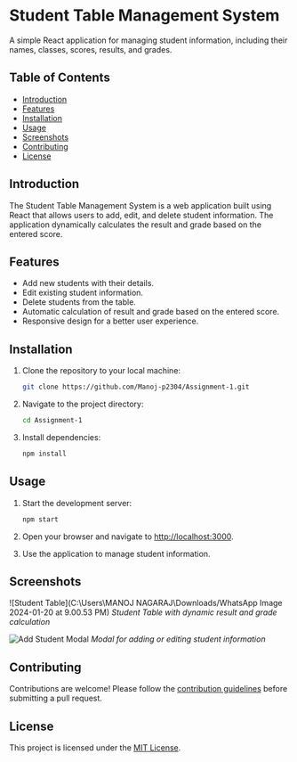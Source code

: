 # Student Table Management System

A simple React application for managing student information, including their names, classes, scores, results, and grades.

## Table of Contents
- [Introduction](#introduction)
- [Features](#features)
- [Installation](#installation)
- [Usage](#usage)
- [Screenshots](#screenshots)
- [Contributing](#contributing)
- [License](#license)

## Introduction

The Student Table Management System is a web application built using React that allows users to add, edit, and delete student information. The application dynamically calculates the result and grade based on the entered score.

## Features

- Add new students with their details.
- Edit existing student information.
- Delete students from the table.
- Automatic calculation of result and grade based on the entered score.
- Responsive design for a better user experience.

## Installation

1. Clone the repository to your local machine:

    ```bash
    git clone https://github.com/Manoj-p2304/Assignment-1.git
    ```

2. Navigate to the project directory:

    ```bash
    cd Assignment-1
    ```

3. Install dependencies:

    ```bash
    npm install
    ```

## Usage

1. Start the development server:

    ```bash
    npm start
    ```

2. Open your browser and navigate to [http://localhost:3000](http://localhost:3000).

3. Use the application to manage student information.

## Screenshots

![Student Table](C:\Users\MANOJ NAGARAJ\Downloads/WhatsApp Image 2024-01-20 at 9.00.53 PM)
*Student Table with dynamic result and grade calculation*

![Add Student Modal](/screenshots/add-student-modal.png)
*Modal for adding or editing student information*

## Contributing

Contributions are welcome! Please follow the [contribution guidelines](CONTRIBUTING.md) before submitting a pull request.

## License

This project is licensed under the [MIT License](LICENSE).
